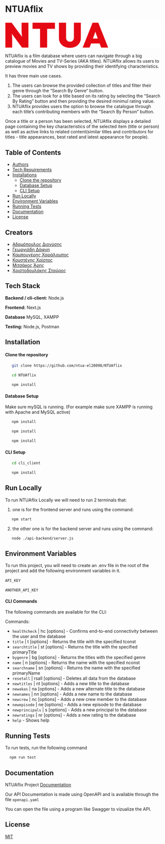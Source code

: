# NTUAflix


![Logo](https://github.com/ntua-el20098/NTUAflix/blob/main/public/NTUAflix.png?raw=true)


NTUAflix is a film database where users can navigate through a big catalogue of Movies and TV-Series (AKA titles). NTUAflix allows its users to preview movies and TV shows by providing their identifying characteristics. 

It has three main use cases. 
1. The users can browse the provided collection of titles and filter their genre through the “Search By Genre“ button.
2. The users can look for a title based on its rating by selecting the “Search By Rating” button and then providing the desired minimul rating value.
3. NTUAflix provides users the option to browse the catalogue through each title’s contributing members with the “Search By Person” button.


Once a title or a person has been selected, NTUAflix displays a detailed page containing the key characteristics of the selected item (title or person) as well as active links to related content(similar titles and contributors for titles - title appearances, best rated and latest appearance for people).



## Table of Contents

- [Authors](#Creators)
- [Tech Requirements](#Tech-Stack)
- [Installations](#Installation)
  - [Clone the repository](#Clone-the-repository)
  - [Database Setup](#Database-Setup)
  - [CLI Setup](#CLI-Setup)
- [Run Locally](#Run-Locally)
- [Environment Variables](#Environment-Variables)
- [Running Tests](#Running-Tests)
- [Documentation](#Documentation)
- [License](#License)


## Creators

- [Αδαμόπουλος Διονύσης](https://github.com/ntua-el20)
- [Γεωργιάδη Δάφνη](https://github.com/ntua-el20189)
- [Καμπουγέρης Χαράλαμπος](https://github.com/ntua-el20098)
- [Κουστένης Χρίστος](https://github.com/ntua-el20)
- [Μιτσάκος Άρης](https://github.com/ntua-el20)
- [Χριστοδουλάκης Σταύρος](https://github.com/ntua-el20890)



## Tech Stack

**Backend / cli-client:** Node.js 

**Frontend:** Next.js

**Database** MySQL, XAMPP 

**Testing:** Node.js, Postman




## Installation

#### Clone the repository

```sh
   git clone https://github.com/ntua-el20098/NTUAflix
```

```sh
   cd NTUAflix
```

```sh
   npm install
```

#### Database Setup

Make sure mySQL is running. (For example make sure XAMPP is running with Apache and MySQL active)


```sh
   npm install
```
```sh
   npm install
```
```sh
   npm install
```

#### CLI Setup

```sh
   cd cli_client
```
```sh
   npm install
```


## Run Locally

To run NTUAflix Locally we will need to run 2 terminals that:

1. one is for the frontend server and runs using the command:

```sh
   npm start
```

2. the other one is for the backend server and runs using the command:
```sh
   node ./api-backend/server.js
```



## Environment Variables

To run this project, you will need to create an .env file in the root of the project and add the following environment variables in it.

`API_KEY`

`ANOTHER_API_KEY`

#### CLI Commands
The following commands are available for the CLI:

Commands:

-  `healthcheck` | hc [options] - Confirms end-to-end connectivity between the user and the database
-  `title` | t [options]         - Returns the title with the specified tconst
-  `searchtitle` | st [options]  - Returns the title with the specified primaryTitle
-  `bygenre` | bg [options]      - Returns the titles with the specified genre
-  `name` | n [options]          - Returns the name with the specified nconst
-  `searchname` | sn [options]   - Returns the name with the specified primaryName
-  `resetall` | rsall [options]  - Deletes all data from the database
-  `newtitles` | nt [options]    - Adds a new title to the database
-  `newakas` | na [options]      - Adds a new alternate title to the database
-  `newnames` | nn [options]     - Adds a new name to the database
-  `newcrew` | nc [options]      - Adds a new crew member to the database
-  `newepisode` | ne [options]   - Adds a new episode to the database
-  `newprincipals` | s [options] - Adds a new principal to the database
-  `newratings` | nr [options]   - Adds a new rating to the database
-  `help`                     - Shows help
## Running Tests

To run tests, run the following command

```bash
  npm run test
```


## Documentation

NTUAflix Project [Documentation](https://linktodocumentation)

Our API Documentation is made using OpenAPI and is available through the file  `openapi.yaml` 

You can open the file using a program like Swagger to vizualize the API.
## License

[MIT](https://choosealicense.com/licenses/mit/)


